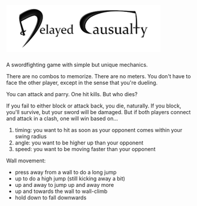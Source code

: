 # [<img alt="Delayed Casualty" src="./images/title/title-readme.png" height="125">](http://1j01.github.io/delayed-causualty/)

A swordfighting game with simple but unique mechanics.

There are no combos to memorize.
There are no meters.
You don't have to face the other player,
except in the sense that you're dueling.

You can attack and parry.
One hit kills.
But who dies?

If you fail to either block or attack back, you die, naturally.
If you block, you'll survive, but your sword will be damaged.
But if both players connect and attack in a clash,
one will win based on...

1. timing: you want to hit as soon as your opponent comes within your swing radius
2. angle: you want to be higher up than your opponent
3. speed: you want to be moving faster than your opponent
<!-- 4. potentially, character attributes that affect the amounts that the above factor in -->

Wall movement:

* press away from a wall to do a long jump
* up to do a high jump (still kicking away a bit)
* up and away to jump up and away more
* up and towards the wall to wall-climb
* hold down to fall downwards

